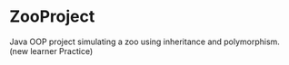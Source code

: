 # ZooProject
Java OOP project simulating a zoo using inheritance and polymorphism. (new learner Practice)
